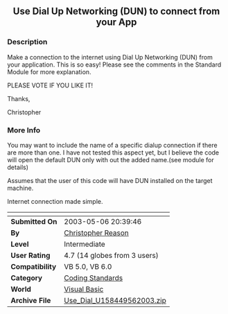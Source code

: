 ﻿<div align="center">

## Use Dial Up Networking \(DUN\) to connect from your App


</div>

### Description

Make a connection to the internet using Dial Up Networking (DUN) from your application. This is so easy! Please see the comments in the Standard Module for more explanation.

PLEASE VOTE IF YOU LIKE IT!

Thanks,

Christopher
 
### More Info
 
You may want to include the name of a specific dialup connection if there are more than one. I have not tested this aspect yet, but I believe the code will open the default DUN only with out the added name.(see module for details)

Assumes that the user of this code will have DUN installed on the target machine.

Internet connection made simple.


<span>             |<span>
---                |---
**Submitted On**   |2003-05-06 20:39:46
**By**             |[Christopher Reason](https://github.com/Planet-Source-Code/PSCIndex/blob/master/ByAuthor/christopher-reason.md)
**Level**          |Intermediate
**User Rating**    |4.7 (14 globes from 3 users)
**Compatibility**  |VB 5\.0, VB 6\.0
**Category**       |[Coding Standards](https://github.com/Planet-Source-Code/PSCIndex/blob/master/ByCategory/coding-standards__1-43.md)
**World**          |[Visual Basic](https://github.com/Planet-Source-Code/PSCIndex/blob/master/ByWorld/visual-basic.md)
**Archive File**   |[Use\_Dial\_U158449562003\.zip](https://github.com/Planet-Source-Code/christopher-reason-use-dial-up-networking-dun-to-connect-from-your-app__1-45303/archive/master.zip)









